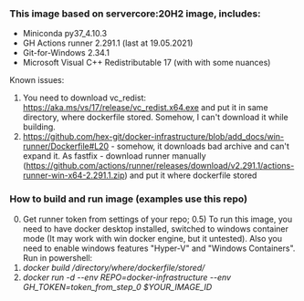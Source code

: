 ### This image based on servercore:20H2 image, includes:
  - Miniconda py37_4.10.3
  - GH Actions runner 2.291.1 (last at 19.05.2021)
  - Git-for-Windows 2.34.1
  - Microsoft Visual C++ Redistributable 17 (with with some nuances)

Known issues:
1) You need to download vc_redist: https://aka.ms/vs/17/release/vc_redist.x64.exe and put it in same directory, where dockerfile stored. Somehow, I can't download it while building.
2) https://github.com/hex-git/docker-infrastructure/blob/add_docs/win-runner/Dockerfile#L20 - somehow, it downloads bad archive and can't expand it. As fastfix - download runner manually (https://github.com/actions/runner/releases/download/v2.291.1/actions-runner-win-x64-2.291.1.zip) and put it where dockerfile stored

### How to build and run image (examples use this repo)
0) Get runner token from settings of your repo;
0.5) To run this image, you need to have docker desktop installed, switched to windows container mode (It may work with win docker engine, but it untested). Also you need to enable windows features "Hyper-V" and "Windows Containers".<br>
Run in powershell:
1) _docker build /directory/where/dockerfile/stored/_
2) _docker run -d --env REPO=docker-infrastructure --env GH_TOKEN=token_from_step_0 $YOUR_IMAGE_ID_
